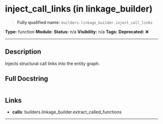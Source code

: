 # inject_call_links (in linkage_builder)
> **Fully qualified name:** `builders.linkage_builder.inject_call_links`

**Type:** function
**Module:** 
**Status:** n/a
**Visibility:** n/a
**Tags:** 
**Deprecated:** ❌

---

## Description
Injects structural call links into the entity graph.

## Full Docstring
```

```

## Links
- **calls**: builders.linkage_builder.extract_called_functions


---
